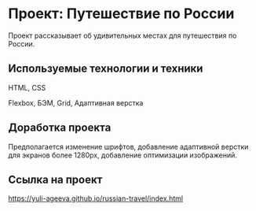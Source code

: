# Проект: Путешествие по России

Проект рассказывает об удивительных местах для путешествия по России.

## Используемые технологии и техники

HTML, CSS

Flexbox, БЭМ, Grid, Адаптивная верстка

## Доработка проекта

Предполагается изменение шрифтов, добавление адаптивной верстки для экранов более 1280px, добавление оптимизации изображений.

## Ссылка на проект 
https://yuli-ageeva.github.io/russian-travel/index.html